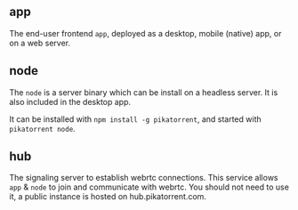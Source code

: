 ## app

The end-user frontend `app`, deployed as a desktop, mobile (native) app, or on a web server.

## node

The `node` is a server binary which can be install on a headless server. It is also included in the desktop app.

It can be installed with `npm install -g pikatorrent`, and started with `pikatorrent node`.

## hub

The signaling server to establish webrtc connections. This service allows `app` & `node` to join and communicate with webrtc.
You should not need to use it, a public instance is hosted on hub.pikatorrent.com.
